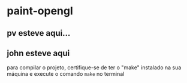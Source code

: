 # paint-opengl  
## pv esteve aqui...
## john esteve aqui

para compilar o projeto, certifique-se de ter o "make" instalado na sua máquina e execute o comando `make` no terminal